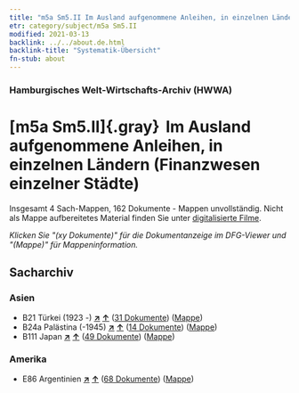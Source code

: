 ```yaml
---
title: "m5a Sm5.II Im Ausland aufgenommene Anleihen, in einzelnen Ländern (Finanzwesen einzelner Städte)"
etr: category/subject/m5a Sm5.II
modified: 2021-03-13
backlink: ../../about.de.html
backlink-title: "Systematik-Übersicht"
fn-stub: about
---
```


### Hamburgisches Welt-Wirtschafts-Archiv (HWWA)
# [m5a Sm5.II]{.gray}&#8201; Im Ausland aufgenommene Anleihen, in einzelnen Ländern (Finanzwesen einzelner Städte)&#160; 




Insgesamt 4 Sach-Mappen, 162 Dokumente - Mappen unvollständig.
Nicht als Mappe aufbereitetes Material finden Sie unter [digitalisierte Filme](/film/h1_sh).

_Klicken Sie "(xy Dokumente)" für die Dokumentanzeige im DFG-Viewer und "(Mappe)" für Mappeninformation._

## Sacharchiv




### Asien

- B21 Türkei (1923 -) [**&nearr;**](../../../geo/i/141111/about.de.html "Türkei (1923 -) (alle Mappen)") [**&uarr;**](../../../geo/about.de.html#B21 "Ländersystematik") (<a href="https://pm20.zbw.eu/dfgview/sh/141111,144906" title="über: Türkei (1923 -) : Im Ausland aufgenommene Anleihen, in einzelnen Ländern (Finanzwesen einzelner Städte)" target="_blank">31 Dokumente</a>) ([Mappe](http://purl.org/pressemappe20/folder/sh/141111,144906))
- B24a Palästina (-1945) [**&nearr;**](../../../geo/i/141115/about.de.html "Palästina (-1945) (alle Mappen)") [**&uarr;**](../../../geo/about.de.html#B24a "Ländersystematik") (<a href="https://pm20.zbw.eu/dfgview/sh/141115,144906" title="über: Palästina (-1945) : Im Ausland aufgenommene Anleihen, in einzelnen Ländern (Finanzwesen einzelner Städte)" target="_blank">14 Dokumente</a>) ([Mappe](http://purl.org/pressemappe20/folder/sh/141115,144906))
- B111 Japan [**&nearr;**](../../../geo/i/141272/about.de.html "Japan (alle Mappen)") [**&uarr;**](../../../geo/about.de.html#B111 "Ländersystematik") (<a href="https://pm20.zbw.eu/dfgview/sh/141272,144906" title="über: Japan : Im Ausland aufgenommene Anleihen, in einzelnen Ländern (Finanzwesen einzelner Städte)" target="_blank">49 Dokumente</a>) ([Mappe](http://purl.org/pressemappe20/folder/sh/141272,144906))

### Amerika

- E86 Argentinien [**&nearr;**](../../../geo/i/141692/about.de.html "Argentinien (alle Mappen)") [**&uarr;**](../../../geo/about.de.html#E86 "Ländersystematik") (<a href="https://pm20.zbw.eu/dfgview/sh/141692,144906" title="über: Argentinien : Im Ausland aufgenommene Anleihen, in einzelnen Ländern (Finanzwesen einzelner Städte)" target="_blank">68 Dokumente</a>) ([Mappe](http://purl.org/pressemappe20/folder/sh/141692,144906))


